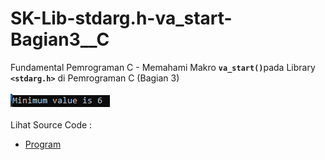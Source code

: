 # SK-Lib-stdarg.h-va_start-Bagian3__C
Fundamental Pemrograman C - Memahami Makro <code><b>va_start()</b></code>pada Library <code><b>&lt;stdarg.h></b></code> di Pemrograman C (Bagian 3)<br><br>
<img src="https://github.com/RizkyKhapidsyah/SK-Lib-stdarg.h-va_start-Bagian3__C/blob/master/SK-Lib-stdarg.h-va_start-Bagian3__C/result/001.PNG"><br><br>
Lihat Source Code : <br>
- <a href="https://github.com/RizkyKhapidsyah/SK-Lib-stdarg.h-va_start-Bagian3__C/blob/master/SK-Lib-stdarg.h-va_start-Bagian3__C/Source.c">Program</a>
